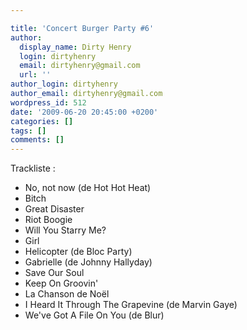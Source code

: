 ```yaml
---

title: 'Concert Burger Party #6'
author:
  display_name: Dirty Henry
  login: dirtyhenry
  email: dirtyhenry@gmail.com
  url: ''
author_login: dirtyhenry
author_email: dirtyhenry@gmail.com
wordpress_id: 512
date: '2009-06-20 20:45:00 +0200'
categories: []
tags: []
comments: []
---
```

Trackliste : 
- No, not now (de Hot Hot Heat)
- Bitch
- Great Disaster
- Riot Boogie
- Will You Starry Me?
- Girl
- Helicopter (de Bloc Party)
- Gabrielle (de Johnny Hallyday)
- Save Our Soul
- Keep On Groovin'
- La Chanson de Noël
- I Heard It Through The Grapevine (de Marvin Gaye)
- We've Got A File On You (de Blur)

<object width="425" height="344"><param name="movie" value="http://www.youtube.com/v/CUyY9Q8S1qQ&hl=fr&fs=1&"></param><param name="allowFullScreen" value="true"></param><param name="allowscriptaccess" value="always"></param><embed src="http://www.youtube.com/v/CUyY9Q8S1qQ&hl=fr&fs=1&" type="application/x-shockwave-flash" allowscriptaccess="always" allowfullscreen="true" width="425" height="344"></embed></object>
